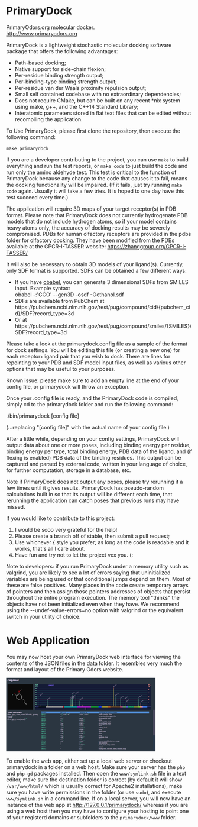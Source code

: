# PrimaryDock
PrimaryOdors.org molecular docker.<br>
http://www.primaryodors.org

PrimaryDock is a lightweight stochastic molecular docking software package that offers the following advantages:
- Path-based docking;
- Native support for side-chain flexion;
- Per-residue binding strength output;
- Per-binding-type binding strength output;
- Per-residue van der Waals proximity repulsion output;
- Small self contained codebase with no extraordinary dependencies;
- Does not require CMake, but can be built on any recent *nix system using make, g++, and the C++14 Standard Library;
- Interatomic parameters stored in flat text files that can be edited without recompiling the application.

To Use PrimaryDock, please first clone the repository, then execute the following command:

```
make primarydock
```

If you are a developer contributing to the project, you can use `make` to build everything and run the test reports, or 
`make code` to just build the code and run only the amino aldehyde test. This test is critical to the function of PrimaryDock
because any change to the code that causes it to fail, means the docking functionality will be impaired. (If it fails, just
try running `make code` again. Usually it will take a few tries. It is hoped to one day have this test succeed every time.)

The application will require 3D maps of your target receptor(s) in PDB format. Please note that PrimaryDock does not currently
hydrogenate PDB models that do not include hydrogen atoms, so if your model contains heavy atoms only, the accuracy of
docking results may be severely compromised. PDBs for human olfactory receptors are provided in the pdbs folder for olfactory
docking. They have been modified from the PDBs available at the GPCR-I-TASSER website: https://zhanggroup.org/GPCR-I-TASSER/

It will also be necessary to obtain 3D models of your ligand(s). Currently, only SDF format is supported.
SDFs can be obtained a few different ways:
<ul>
  <li>If you have <a href="https://openbabel.org">obabel</a>, you can generate 3 dimensional SDFs from SMILES input. Example syntax:<br>
    obabel -:'CCO' --gen3D -osdf -Oethanol.sdf
  </li>
  <li>SDFs are available from PubChem at https://pubchem.ncbi.nlm.nih.gov/rest/pug/compound/cid/{pubchem_cid}/SDF?record_type=3d</li>
  <li>Or at https://pubchem.ncbi.nlm.nih.gov/rest/pug/compound/smiles/{SMILES}/SDF?record_type=3d</li>
</ul>

Please take a look at the primarydock.config file as a sample of the format for dock settings. You will be editing this file
(or creating a new one) for each receptor+ligand pair that you wish to dock. There are lines for repointing to your PDB and SDF
model input files, as well as various other options that may be useful to your purposes.

Known issue: please make sure to add an empty line at the end of your config file, or primarydock will throw an exception.

Once your .config file is ready, and the PrimaryDock code is compiled, simply cd to the primarydock folder and run the following command:

./bin/primarydock [config file]

(...replacing "[config file]" with the actual name of your config file.)

After a little while, depending on your config settings, PrimaryDock will output data about one or more poses, including binding energy
per residue, binding energy per type, total binding energy, PDB data of the ligand, and (if flexing is enabled) PDB data of the binding
residues. This output can be captured and parsed by external code, written in your language of choice, for further computation, storage
in a database, etc.

Note if PrimaryDock does not output any poses, please try rerunning it a few times until it gives results. PrimaryDock has pseudo-random
calculations built in so that its output will be different each time, that rerunning the application can catch poses that previous runs
may have missed.

If you would like to contribute to this project:
<ol><li>I would be sooo very grateful for the help!</li>
<li>Please create a branch off of stable, then submit a pull request;</li>
<li>Use whichever { style you prefer; as long as the code is readable and it works, that's all I care about.</li>
<li>Have fun and try not to let the project vex you. (:</li>
</ol>

Note to developers: if you run PrimaryDock under a memory utility such as valgrind, you are likely to see a lot of errors saying that
uninitialized variables are being used or that conditional jumps depend on them. Most of these are false positives. Many places in the
code create temporary arrays of pointers and then assign those pointers addresses of objects that persist throughout the entire program
execution. The memory tool "thinks" the objects have not been initialized even when they have. We recommend using the --undef-value-errors=no
option with valgrind or the equivalent switch in your utility of choice.


# Web Application

You may now host your own PrimaryDock web interface for viewing the contents of the JSON files in the data folder. It resembles very much
the format and layout of the Primary Odors website.

![Web app screenshot](www/assets/webapp.png?raw=true "Web App")

To enable the web app, either set up a local web server or checkout primarydock in a folder on a web host. Make sure your server has the 
`php` and `php-gd` packages installed. Then open the `www/symlink.sh` file in a text editor, make sure the destination folder is correct (by 
default it will show `/var/www/html/` which is usually correct for Apache2 installations), make sure you have write permissions in the 
folder (or use `sudo`), and execute `www/symlink.sh` in a command line. If on a local server, you will now have an instance of the web app 
at http://127.0.0.1/primarydock/ whereas if you are using a web host then you may have to configure your hosting to point one of your 
registerd domains or subfolders to the `primarydock/www` folder.






